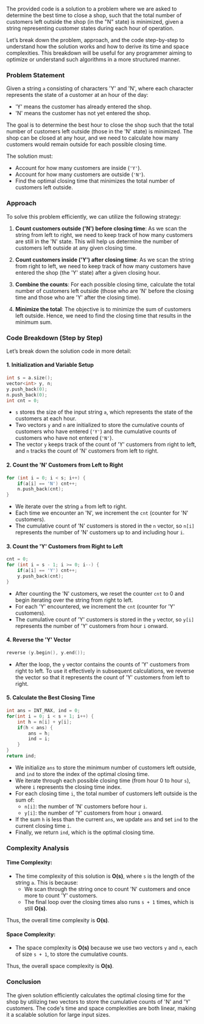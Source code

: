The provided code is a solution to a problem where we are asked to determine the best time to close a shop, such that the total number of customers left outside the shop (in the "N" state) is minimized, given a string representing customer states during each hour of operation.

Let’s break down the problem, approach, and the code step-by-step to understand how the solution works and how to derive its time and space complexities. This breakdown will be useful for any programmer aiming to optimize or understand such algorithms in a more structured manner.

### Problem Statement

Given a string `a` consisting of characters 'Y' and 'N', where each character represents the state of a customer at an hour of the day:
- 'Y' means the customer has already entered the shop.
- 'N' means the customer has not yet entered the shop.

The goal is to determine the best hour to close the shop such that the total number of customers left outside (those in the 'N' state) is minimized. The shop can be closed at any hour, and we need to calculate how many customers would remain outside for each possible closing time.

The solution must:
- Account for how many customers are inside (`'Y'`).
- Account for how many customers are outside (`'N'`).
- Find the optimal closing time that minimizes the total number of customers left outside.

### Approach

To solve this problem efficiently, we can utilize the following strategy:

1. **Count customers outside ('N') before closing time**: As we scan the string from left to right, we need to keep track of how many customers are still in the 'N' state. This will help us determine the number of customers left outside at any given closing time.
  
2. **Count customers inside ('Y') after closing time**: As we scan the string from right to left, we need to keep track of how many customers have entered the shop (the 'Y' state) after a given closing hour.

3. **Combine the counts**: For each possible closing time, calculate the total number of customers left outside (those who are 'N' before the closing time and those who are 'Y' after the closing time).

4. **Minimize the total**: The objective is to minimize the sum of customers left outside. Hence, we need to find the closing time that results in the minimum sum.

### Code Breakdown (Step by Step)

Let’s break down the solution code in more detail:

#### 1. **Initialization and Variable Setup**

```cpp
int s = a.size();
vector<int> y, n;
y.push_back(0);
n.push_back(0);
int cnt = 0;
```

- `s` stores the size of the input string `a`, which represents the state of the customers at each hour.
- Two vectors `y` and `n` are initialized to store the cumulative counts of customers who have entered (`'Y'`) and the cumulative counts of customers who have not entered (`'N'`).
- The vector `y` keeps track of the count of 'Y' customers from right to left, and `n` tracks the count of 'N' customers from left to right.
  
#### 2. **Count the 'N' Customers from Left to Right**

```cpp
for (int i = 0; i < s; i++) {
    if(a[i] == 'N') cnt++;
    n.push_back(cnt);
}
```

- We iterate over the string `a` from left to right.
- Each time we encounter an 'N', we increment the `cnt` (counter for 'N' customers).
- The cumulative count of 'N' customers is stored in the `n` vector, so `n[i]` represents the number of 'N' customers up to and including hour `i`.

#### 3. **Count the 'Y' Customers from Right to Left**

```cpp
cnt = 0;
for (int i = s - 1; i >= 0; i--) {
    if(a[i] == 'Y') cnt++;
    y.push_back(cnt);
}
```

- After counting the 'N' customers, we reset the counter `cnt` to 0 and begin iterating over the string from right to left.
- For each 'Y' encountered, we increment the `cnt` (counter for 'Y' customers).
- The cumulative count of 'Y' customers is stored in the `y` vector, so `y[i]` represents the number of 'Y' customers from hour `i` onward.

#### 4. **Reverse the 'Y' Vector**

```cpp
reverse (y.begin(), y.end());
```

- After the loop, the `y` vector contains the counts of 'Y' customers from right to left. To use it effectively in subsequent calculations, we reverse the vector so that it represents the count of 'Y' customers from left to right.

#### 5. **Calculate the Best Closing Time**

```cpp
int ans = INT_MAX, ind = 0;
for(int i = 0; i < s + 1; i++) {
    int h = n[i] + y[i];
    if(h < ans) {
        ans = h;
        ind = i;
    }
}
return ind;
```

- We initialize `ans` to store the minimum number of customers left outside, and `ind` to store the index of the optimal closing time.
- We iterate through each possible closing time (from hour 0 to hour `s`), where `i` represents the closing time index.
- For each closing time `i`, the total number of customers left outside is the sum of:
  - `n[i]`: the number of 'N' customers before hour `i`.
  - `y[i]`: the number of 'Y' customers from hour `i` onward.
- If the sum `h` is less than the current `ans`, we update `ans` and set `ind` to the current closing time `i`.
- Finally, we return `ind`, which is the optimal closing time.

### Complexity Analysis

#### Time Complexity:
- The time complexity of this solution is **O(s)**, where `s` is the length of the string `a`. This is because:
  - We scan through the string once to count 'N' customers and once more to count 'Y' customers.
  - The final loop over the closing times also runs `s + 1` times, which is still **O(s)**.

Thus, the overall time complexity is **O(s)**.

#### Space Complexity:
- The space complexity is **O(s)** because we use two vectors `y` and `n`, each of size `s + 1`, to store the cumulative counts.

Thus, the overall space complexity is **O(s)**.

### Conclusion

The given solution efficiently calculates the optimal closing time for the shop by utilizing two vectors to store the cumulative counts of 'N' and 'Y' customers. The code's time and space complexities are both linear, making it a scalable solution for large input sizes.